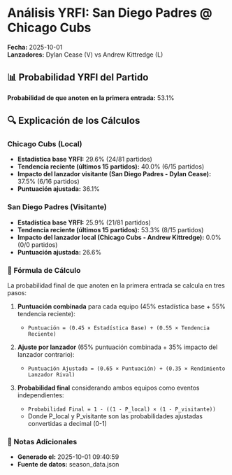 # Análisis YRFI: San Diego Padres @ Chicago Cubs

**Fecha:** 2025-10-01  
**Lanzadores:** Dylan Cease (V) vs Andrew Kittredge (L)

## 📊 Probabilidad YRFI del Partido

**Probabilidad de que anoten en la primera entrada:** 53.1%

## 🔍 Explicación de los Cálculos

### Chicago Cubs (Local)
- **Estadística base YRFI:** 29.6% (24/81 partidos)
- **Tendencia reciente (últimos 15 partidos):** 40.0% (6/15 partidos)
- **Impacto del lanzador visitante (San Diego Padres - Dylan Cease):** 37.5% (6/16 partidos)
- **Puntuación ajustada:** 36.1%

### San Diego Padres (Visitante)
- **Estadística base YRFI:** 25.9% (21/81 partidos)
- **Tendencia reciente (últimos 15 partidos):** 53.3% (8/15 partidos)
- **Impacto del lanzador local (Chicago Cubs - Andrew Kittredge):** 0.0% (0/0 partidos)
- **Puntuación ajustada:** 26.6%

### 📝 Fórmula de Cálculo

La probabilidad final de que anoten en la primera entrada se calcula en tres pasos:

1. **Puntuación combinada** para cada equipo (45% estadística base + 55% tendencia reciente):
   - `Puntuación = (0.45 × Estadística Base) + (0.55 × Tendencia Reciente)`

2. **Ajuste por lanzador** (65% puntuación combinada + 35% impacto del lanzador contrario):
   - `Puntuación Ajustada = (0.65 × Puntuación) + (0.35 × Rendimiento Lanzador Rival)`

3. **Probabilidad final** considerando ambos equipos como eventos independientes:
   - `Probabilidad Final = 1 - ((1 - P_local) × (1 - P_visitante))`
   - Donde P_local y P_visitante son las probabilidades ajustadas convertidas a decimal (0-1)

### 📌 Notas Adicionales

- **Generado el:** 2025-10-01 09:40:59
- **Fuente de datos:** season_data.json
